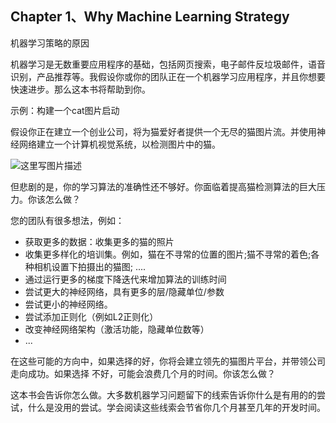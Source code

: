 ## Chapter 1、Why Machine Learning Strategy

机器学习策略的原因

机器学习是无数重要应用程序的基础，包括网页搜索，电子邮件反垃圾邮件，语音识别，产品推荐等。我假设你或你的团队正在一个机器学习应用程序，并且你想要快速进步。那么这本书将帮助到你。

示例：构建一个cat图片启动

假设你正在建立一个创业公司，将为猫爱好者提供一个无尽的猫图片流。并使用神经网络建立一个计算机视觉系统，以检测图片中的猫。

![这里写图片描述](http://oow6unnib.bkt.clouddn.com/myl-c1-0.jpg)

但悲剧的是，你的学习算法的准确性还不够好。你面临着提高猫检测算法的巨大压力。你该怎么做？

您的团队有很多想法，例如：

- 获取更多的数据：收集更多的猫的照片
- 收集更多样化的培训集。例如，猫在不寻常的位置的图片;猫不寻常的着色;各种相机设置下拍摄出的猫图; ....
- 通过运行更多的梯度下降迭代来增加算法的训练时间
- 尝试更大的神经网络，具有更多的层/隐藏单位/参数
- 尝试更小的神经网络。
- 尝试添加正则化（例如L2正则化）
- 改变神经网络架构（激活功能，隐藏单位数等）
- ...

在这些可能的方向中，如果选择的好，你将会建立领先的猫图片平台，并带领公司走向成功。如果选择 不好，可能会浪费几个月的时间。你该怎么做？

这本书会告诉你怎么做。大多数机器学习问题留下的线索告诉你什么是有用的的尝试，什么是没用的尝试。学会阅读这些线索会节省你几个月甚至几年的开发时间。